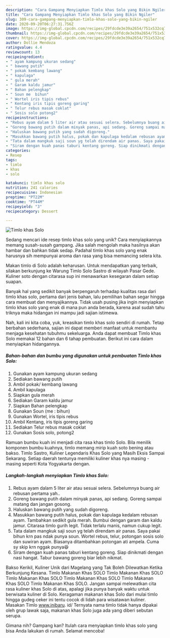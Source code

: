 ```yaml
---
description: "Cara Gampang Menyiapkan Timlo khas Solo yang Bikin Ngiler"
title: "Cara Gampang Menyiapkan Timlo khas Solo yang Bikin Ngiler"
slug: 309-cara-gampang-menyiapkan-timlo-khas-solo-yang-bikin-ngiler
date: 2020-09-20T06:27:31.756Z
image: https://img-global.cpcdn.com/recipes/29fdcde3e39a2654/751x532cq70/timlo-khas-solo-foto-resep-utama.jpg
thumbnail: https://img-global.cpcdn.com/recipes/29fdcde3e39a2654/751x532cq70/timlo-khas-solo-foto-resep-utama.jpg
cover: https://img-global.cpcdn.com/recipes/29fdcde3e39a2654/751x532cq70/timlo-khas-solo-foto-resep-utama.jpg
author: Dollie Mendoza
ratingvalue: 4.4
reviewcount: 13
recipeingredient:
- " ayam kampung ukuran sedang"
- " bawang putih"
- " pokak kembang lawang"
- " kapulaga"
- " gula merah"
- " Garam kaldu jamur"
- " Bahan pelengkap"
- " Soun me  bihun"
- " Wortel iris tipis rebus"
- " Kentang iris tipis goreng garing"
- " Telur rebus masak coklat"
- " Sosis solo potong2"
recipeinstructions:
- "Rebus ayam dalam 5 liter air atau sesuai selera. Sebelumnya buang air rebusan pertama yah.."
- "Goreng bawang putih dalam minyak panas, api sedang. Goreng sampai matang dan jangan gosong."
- "Haluskan bawang putih yang sudah digoreng."
- "Masukkan bawang putih halus, pokak dan kapulaga kedalam rebusan ayam. Tambahkan sedikit gula merah. Bumbui dengan garam dan kaldu jamur. Citarasa timlo gurih legit. Tidak terlalu manis, namun cukup legit."
- "Tata dalam mangkuk saji soun yg telah direndam air panas. Saya pakai bihun krn pas ndak punya soun. Wortel rebus, telur, potongan sosis solo dan suwiran ayam. Biasanya ditambahkan potongan ati ampela. Cuma sy skip krn nggak punya😆"
- "Siram dengan kuah panas taburi kentang goreng. Siap dinikmati dengan nasi hangat. Tabur bawang goreng biar lebih nikmat."
categories:
- Resep
tags:
- timlo
- khas
- solo

katakunci: timlo khas solo 
nutrition: 241 calories
recipecuisine: Indonesian
preptime: "PT22M"
cooktime: "PT44M"
recipeyield: "3"
recipecategory: Dessert

---
```



![Timlo khas Solo](https://img-global.cpcdn.com/recipes/29fdcde3e39a2654/751x532cq70/timlo-khas-solo-foto-resep-utama.jpg)

Sedang mencari ide resep timlo khas solo yang unik? Cara menyiapkannya memang susah-susah gampang. Jika salah mengolah maka hasilnya akan hambar dan bahkan tidak sedap. Padahal timlo khas solo yang enak harusnya sih mempunyai aroma dan rasa yang bisa memancing selera kita.

Makan timlo di Solo adalah keharusan. Untuk mendapatkan yang terbaik, silakan berkunjung ke Warung Timlo Solo Sastro di wilayah Pasar Gede. Kuliner soto dengan citarasa sup ini menawarkan kesegaran dalam setiap suapan.

Banyak hal yang sedikit banyak berpengaruh terhadap kualitas rasa dari timlo khas solo, pertama dari jenis bahan, lalu pemilihan bahan segar hingga cara membuat dan menyajikannya. Tidak usah pusing jika ingin menyiapkan timlo khas solo yang enak di mana pun anda berada, karena asal sudah tahu triknya maka hidangan ini mampu jadi sajian istimewa.


Nah, kali ini kita coba, yuk, kreasikan timlo khas solo sendiri di rumah. Tetap berbahan sederhana, sajian ini dapat memberi manfaat untuk membantu menjaga kesehatan tubuhmu sekeluarga. Anda dapat membuat Timlo khas Solo memakai 12 bahan dan 6 tahap pembuatan. Berikut ini cara dalam menyiapkan hidangannya.

<!--inarticleads1-->

##### Bahan-bahan dan bumbu yang digunakan untuk pembuatan Timlo khas Solo:

1. Gunakan  ayam kampung ukuran sedang
1. Sediakan  bawang putih
1. Ambil  pokak/ kembang lawang
1. Ambil  kapulaga
1. Siapkan  gula merah
1. Sediakan  Garam kaldu jamur
1. Siapkan  Bahan pelengkap
1. Gunakan  Soun (me : bihun)
1. Gunakan  Wortel, iris tipis rebus
1. Ambil  Kentang, iris tipis goreng garing
1. Sediakan  Telur rebus masak coklat
1. Gunakan  Sosis solo, potong2


Ramuan bumbu kuah ini menjadi cita rasa khas timlo Solo. Bila menilik komponen bumbu kuahnya, timlo memang mirip kuah soto bening atau bakso. Timlo Sastro, Kuliner Legendaris Khas Solo yang Masih Eksis Sampai Sekarang. Setiap daerah tentunya memiliki kuliner khas nya masing - masing seperti Kota Yogyakarta dengan. 

<!--inarticleads2-->

##### Langkah-langkah menyiapkan Timlo khas Solo:

1. Rebus ayam dalam 5 liter air atau sesuai selera. Sebelumnya buang air rebusan pertama yah..
1. Goreng bawang putih dalam minyak panas, api sedang. Goreng sampai matang dan jangan gosong.
1. Haluskan bawang putih yang sudah digoreng.
1. Masukkan bawang putih halus, pokak dan kapulaga kedalam rebusan ayam. Tambahkan sedikit gula merah. Bumbui dengan garam dan kaldu jamur. Citarasa timlo gurih legit. Tidak terlalu manis, namun cukup legit.
1. Tata dalam mangkuk saji soun yg telah direndam air panas. Saya pakai bihun krn pas ndak punya soun. Wortel rebus, telur, potongan sosis solo dan suwiran ayam. Biasanya ditambahkan potongan ati ampela. Cuma sy skip krn nggak punya😆
1. Siram dengan kuah panas taburi kentang goreng. Siap dinikmati dengan nasi hangat. Tabur bawang goreng biar lebih nikmat.


Bakso Kerikil, Kuliner Unik dari Magelang yang Tak Boleh Dilewatkan Ketika Berkunjung Kesana. Timlo Makanan Khas SOLO Timlo Makanan Khas SOLO Timlo Makanan Khas SOLO Timlo Makanan Khas SOLO Timlo Makanan Khas SOLO Timlo Makanan Khas SOLO. Jangan sampai melewatkan cita rasa kuliner khas Solo di atas, apalagi jika punya banyak waktu untuk berwisata kuliner di Solo. Keragaman makanan khas Solo dari mulai timlo hingga gudeg ceker ini tentu cocok di lidah para wisatawan kuliner. Masakan Timlo www.inibaru. id/ Ternyata nama timlo tidak hanya dipakai oleh grup lawak saja, makanan khas Solo juga ada yang diberi sebutan serupa. 

Gimana nih? Gampang kan? Itulah cara menyiapkan timlo khas solo yang bisa Anda lakukan di rumah. Selamat mencoba!
